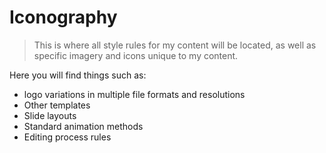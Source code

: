 # Iconography

> This is where all style rules for my content will be located, as well as specific imagery and icons unique to my content.

Here you will find things such as:
- logo variations in multiple file formats and resolutions
- Other templates
- Slide layouts
- Standard animation methods
- Editing process rules